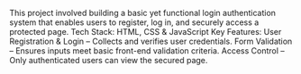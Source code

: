 This project involved building a basic yet functional login authentication system that enables users to register, log in, and securely access a protected page.
 Tech Stack: HTML, CSS & JavaScript
  Key Features:
  User Registration & Login – Collects and verifies user credentials.
  Form Validation – Ensures inputs meet basic front-end validation criteria.
  Access Control – Only authenticated users can view the secured page.
